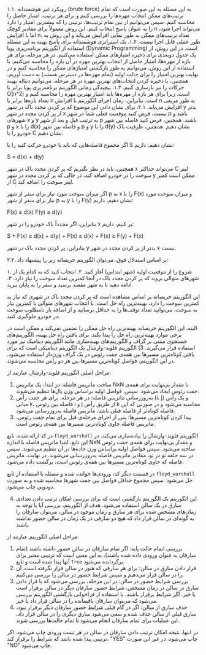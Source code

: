۱.۱. رویکرد غیر هوشمندانه (brute force) به این مسئله به این صورت است که تمام ترتیب‌های ممکن انتخاب مهره‌ها را بررسی کنیم و برای هر ترتیب، امتیاز حاصل را محاسبه کنیم. سپس می‌توانیم از بین تمام ترتیب‌ها، ترتیبی را که بیشترین امتیاز را دارد را به عنوان پاسخ انتخاب کنیم. این روش معمولاً برای مقادیر کوچک n می‌تواند اجرا شود، اما با افزایش n، تعداد ترتیب‌های ممکن به طور نمایی افزایش می‌یابد و این روش به طور عملی قابل اجرا نیست.
۱.۲. یک استراتژی هوشمندانه برای پاسخ بهینه به این مسئله استفاده از الگوریتم برنامه‌ریزی پویا (Dynamic Programming) است. در این روش، از یک جدول دوبعدی برای ذخیره امتیازهای ممکن استفاده می‌کنیم. در هر مرحله، برای هر بازه از مهره‌ها، امتیاز حاصل از انتخاب بهترین مهره در آن بازه را محاسبه می‌کنیم. با استفاده از این روش، می‌توانیم به طور بازگشتی امتیازهای ممکن را محاسبه کنیم و در نهایت بهترین امتیاز را برای حالت اولیه (تمام مهره‌ها در دسترس هستند) به دست آوریم. همچنین، با ذخیره کردن انتخاب‌های بهترین مهره در هر مرحله، می‌توانیم دنباله بهینه حرکات را نیز بازسازی کنیم.
۱.۳. پیچیدگی زمانی الگوریتم برنامه‌ریزی پویا برابر با O(n^2) است. زیرا برای هر بازه از مهره‌ها باید امتیاز بهترین مهره را محاسبه کنیم و تعداد بازه‌ها برابر با n است. بنابراین، زمان اجرای الگوریتم با افزایش n به طور مربعی افزایش می‌یابد.
۲.۱. برای نشان دادن این موضوع که پر کردن مجدد باک در شهر y بدتر از پر کردن مجدد در شهر x نیست، فرض کنید موقعیت فعلی شما در شهر p باشد و شهرهای x و y به ترتیب قبل و بعد از شهر p باشند. همچنین، فرض کنید فاصله بین شهر p و x را با d(x) و فاصله بین شهر p و y را با d(y) نشان دهیم. همچنین، ظرفیت باک خودرو را با C نشان دهیم.

اگر مجموع فاصله‌هایی که باید با خودرو حرکت کنید را با S نشان دهیم، داریم:

S = d(x) + d(y)

همچنین، باید در نظر بگیریم که پر کردن مجدد باک در شهر x می‌تواند حداکثر C لیتر سوخت را در خودرو اضافه کند، در حالی که پر کردن مجدد در شهر y ممکن است کمتر از C لیتر سوخت را اضافه کند.

اگر میزان سوخت مورد نیاز برای سفر از شهر p به x را با F(x) و میزان سوخت مورد نیاز برای سفر از شهر p به y را با F(y) نشان دهیم، داریم:

F(x) ≥ d(x)
F(y) ≥ d(y)

بنابراین، اگر مجدداً باک خودرو را در شهر x پر کنیم، داریم:

S + F(x) ≥ d(x) + d(y) + F(x) ≥ d(x) + F(x) ≥ F(y) + F(x)

بنابراین، پر کردن مجدد باک در شهر y بدتر از پر کردن مجدد در شهر x نیست.

۲.۲. بر اساس استدلال فوق، می‌توان الگوریتم حریصانه زیر را پیشنهاد داد:

۱. شروع را از موقعیت اولیه (شهر ابتدایی) آغاز کنید.
۲. انتخاب کنید که به کدام یک از شهرهای متوالی بروید که پر کردن مجدد باک در آنجا کمترین تعداد سوخت را نیاز دارد.
۳. ادامه دهید تا به شهر مقصد برسید و سفر را به پایان ببرید.

این الگوریتم حریصانه بر اساس مشاهده است که پر کردن مجدد باک در شهری که نیاز به کمترین سوخت را دارد، بهینه‌ترین راه حل است. با انتخاب شهرهای متوالی با کمترین نیاز به سوخت، می‌توانید تعداد توقف‌ها را به حداقل برسانید و از اضافه بار نامطلوب سوخت در خودرو جلوگیری کنید.

البته، این الگوریتم حریصانه بهینه‌ترین راه حل ممکن را تضمین نمی‌کند و ممکن است در برخی موارد بهینه‌ترین راه حل را پیدا نکند. برای یافتن راه حل بهینه، الگوریتم‌های جستجوی مبتنی بر گراف و الگوریتم‌های بهینه‌سازی مانند الگوریتم دینامیک نیز مورد استفاده قرار می‌گیرند.
3) الگوریتم فلوید-وارشال یک الگوریتم دینامیکی است که برای یافتن کوتاه‌ترین مسیرها بین همه‌ی جفت رئوس در یک گراف وزن‌دار استفاده می‌شود. در این الگوریتم، فواصل کوتاه‌ترین مسیرها بین هر دو رأس محاسبه می‌شوند.

مراحل اصلی الگوریتم فلوید-وارشال عبارتند از:
1. ساخت ماتریس فاصله: در ابتدا، یک ماتریس NxN با مقدار بی‌نهایت برای همه‌ی جفت رئوس ایجاد می‌شود. سپس، فواصل اولیه براساس وزن یال‌ها تنظیم می‌شوند.
2. به‌روزرسانی ماتریس فاصله: در هر مرحله، برای هر جفت رأس (i، j) و یک رأس میانی k، فاصله بین رئوس i و j از طریق رأس k محاسبه می‌شود و در صورتی که این فاصله کوتاه‌تر از فاصله قبلی باشد، ماتریس فاصله به‌روزرسانی می‌شود.
3. پیدا کردن کوتاه‌ترین مسیرها: پس از اجرای مرحله‌ی قبل برای تمام جفت رئوس، ماتریس فاصله حاوی کوتاه‌ترین مسیرها بین همه‌ی رئوس است.

در کد ارائه شده، تابع `floyd_warshall` الگوریتم فلوید-وارشال را پیاده‌سازی می‌کند. در این تابع، ابتدا ماتریس فاصله با اندازه NxN و مقدار بی‌نهایت برای همه‌ی جفت رئوس ساخته می‌شود. سپس فواصل اولیه براساس وزن جاده‌ها در آن تنظیم می‌شوند. سپس در سه حلقه تو در تو، مقادیر ماتریس فاصله به‌روزرسانی می‌شوند. در نهایت، ماتریس فاصله که حاوی کوتاه‌ترین مسیرها بین همه‌ی رئوس است، برگشت داده می‌شود.

در قسمت دیگر کد، ورودی‌ها خوانده شده و مسئله با استفاده از تابع `floyd_warshall` حل می‌شود. سپس مجموع حداقل فواصل بین جفت شهرها محاسبه شده و به صورت دودویی چاپ می‌شود.

4) این الگوریتم یک الگوریتم بازگشتی است که برای بررسی امکان ترتیب دادن تعدادی سارق در یک سالن استفاده می‌شود. هدف از الگوریتم، بررسی آیا با توجه به زمان‌های مشخص شده برای هر سارق و زمان موجود در سالن، می‌توان سارقان را به گونه‌ای در سالن قرار داد که هیچ دو سارقی در یک زمان در سالن حضور نداشته باشند.

مراحل اصلی الگوریتم عبارتند از:
1. بررسی اتمام حالت پایه: اگر تمام سارقان در سالن حضور داشته باشند (تمام سارقان به عنوان ورودی داده شده باشند)، به این معنی است که ترتیبی معتبر برای آنها پیدا شده است و تابع `True` برگردانده می‌شود.
2. قرار دادن سارق در سالن: برای هر سارقی که هنوز در سالن قرار نگرفته است، آن را در سالن قرار می‌دهیم و سپس شرایط حضور در سالن را بررسی می‌کنیم.
3. بررسی شرایط حضور در سالن: در این مرحله، بررسی می‌شود که با قرار دادن سارق در سالن در زمان مشخص، شرایط حضور سارقان دیگر در سالن برقرار است یا خیر. اگر شرایط برقرار باشند، با استفاده از فراخوانی بازگشتی الگوریتم بررسی می‌شود که می‌توان سارقان باقیمانده را در سالن قرار داد یا خیر.
4. حذف سارق از سالن: اگر در گام قبلی شرایط حضور سارقان دیگر برقرار نبود، سارق قبلی از سالن حذف شده و سعی می‌شود سارق دیگری را در سالن قرار داد. این عملیات برای تمام سارقان انجام می‌شود تا تمام حالت‌ها بررسی شوند.

در انتها، نتیجه امکان ترتیب دادن سارقان در سالن در هر تست ورودی چاپ می‌شود. اگر ترتیبی پیدا شده باشد که شرایط را برقرار کند، "YES" چاپ می‌شود، در غیر این صورت "NO" چاپ می‌شود.
